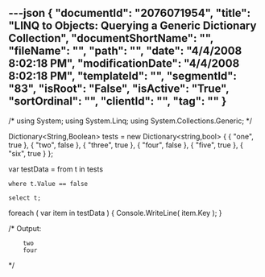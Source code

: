 ---json
{
  "documentId": "2076071954",
  "title": "LINQ to Objects: Querying a Generic Dictionary Collection",
  "documentShortName": "",
  "fileName": "",
  "path": "",
  "date": "4/4/2008 8:02:18 PM",
  "modificationDate": "4/4/2008 8:02:18 PM",
  "templateId": "",
  "segmentId": "83",
  "isRoot": "False",
  "isActive": "True",
  "sortOrdinal": "",
  "clientId": "",
  "tag": ""
}
---

/*
using System;
using System.Linq;
using System.Collections.Generic;
*/

Dictionary&lt;String,Boolean&gt; tests = new Dictionary&lt;string,bool&gt;
{
    { &quot;one&quot;, true },
    { &quot;two&quot;, false },
    { &quot;three&quot;, true },
    { &quot;four&quot;, false },
    { &quot;five&quot;, true },
    { &quot;six&quot;, true }
};

var testData = from t in tests

    where t.Value == false

    select t;

foreach ( var item in testData )
{
    Console.WriteLine( item.Key );
}

/*
    Output:

        two
        four
*/
